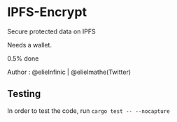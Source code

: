 # IPFS-Encrypt 

Secure protected data on IPFS 

Needs a wallet. 

0.5% done 

Author : @elielnfinic | @elielmathe(Twitter) 

## Testing  

In order to test the code, run `cargo test -- --nocapture`  